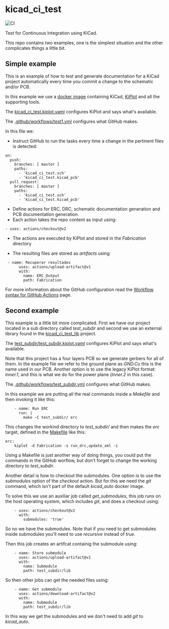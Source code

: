 # kicad_ci_test

![CI](https://github.com/INTI-CMNB/kicad_ci_test/workflows/CI/badge.svg)

Test for Continuous Integration using KiCad.

This repo contains two examples, one is the simplest situation and the other complicates things a little bit.

## Simple example

This is an example of how to test and generate documentation for a KiCad project automatically every time you commit a change to the schematic and/or PCB.

In this example we use a [docker image](https://github.com/INTI-CMNB/kicad_auto) containing KiCad, [KiPlot](https://github.com/INTI-CMNB/kiplot) and all the supporting tools.

The [kicad_ci_test.kiplot.yaml](https://github.com/INTI-CMNB/kicad_ci_test/blob/master/kicad_ci_test.kiplot.yaml) configures KiPlot and says what's available.

The [.github/workflows/test1.yml](https://github.com/INTI-CMNB/kicad_ci_test/blob/master/.github/workflows/test1.yml) configures what GitHub makes.

In this file we:

* Instruct GitHub to run the tasks every time a change in the pertinent files is detected:

```
on:
  push:
    branches: [ master ]
    paths:
      - 'kicad_ci_test.sch'
      - 'kicad_ci_test.kicad_pcb'
  pull_request:
    branches: [ master ]
    paths:
      - 'kicad_ci_test.sch'
      - 'kicad_ci_test.kicad_pcb'
```

* Define actions for ERC, DRC, schematic documentation generation and PCB documentation generation.
* Each action takes the repo content as input using:

```
- uses: actions/checkout@v2
```

* The actions are executed by KiPlot and stored in the *Fabrication* directory

* The resulting files are stored as *artifacts* using:

```
 - name: Recuperar resultados
      uses: actions/upload-artifact@v1
      with:
        name: ERC_Output
        path: Fabrication
```

For more information about the GitHub configuration read the [Workflow syntax for GitHub Actions](https://help.github.com/en/actions/reference/workflow-syntax-for-github-actions) page.


## Second example

This example is a little bit more complicated. First we have our project located in a sub directory called *test_subdir* and second we use an external library found in the [kicad_ci_test_lib](https://github.com/INTI-CMNB/kicad_ci_test_lib) project.

The [test_subdir/test_subdir.kiplot.yaml](https://github.com/INTI-CMNB/kicad_ci_test/blob/master/test_subdir/test_subdir.kiplot.yaml) configures KiPlot and says what's available.

Note that this project has a four layers PCB so we generate gerbers for all of them. In the example file we refer to the ground plane as *GND.Cu* this is the name used in our PCB. Another option is to use the legacy KiPlot format: *Inner.1*, and this is what we do for the power plane (*Inner.2* in this case).

The [.github/workflows/test_subdir.yml](https://github.com/INTI-CMNB/kicad_ci_test/blob/master/.github/workflows/test_subdir.yml) configures what GitHub makes.

In this example we are putting all the real commands inside a *Makefile* and then invoking it like this:

```
    - name: Run ERC
      run: |
        make -C test_subdir/ erc
```

This changes the workind directory to *test_subdir/* and then makes the *erc* target, defined in the [Makefile](https://github.com/INTI-CMNB/kicad_ci_test/blob/master/test_subdir/Makefile) like this:

```
erc:
	kiplot -d Fabrication -s run_drc,update_xml -i
```

Using a Makefile is just another way of doing things, you could put the commands in the GitHub worflow, but don't forget to change the working directory to *test_subdir*.

Another detail is how to checkout the submodules. One option is to use the *submodules* option of the *checkout* action. But for this we need the *git* command, which isn't part of the default *kicad_auto* docker image.

To solve this we use an auxiliar job called *get_submodules*, this job runs on the host operating system, which includes *git*, and does a checkout using:

```
    - uses: actions/checkout@v2
      with:
        submodules: 'true'
```

So no we have the submodules. Note that if you need to get submodules inside submodules you'll need to use *recursive* instead of *true*.

Then this job creates an artifcat containig the submodule using:

```
    - name: Store submodule
      uses: actions/upload-artifact@v1
      with:
        name: Submodule
        path: test_subdir/lib
```

So then other jobs can get the needed files using:

```
    - name: Get submodule
      uses: actions/download-artifact@v2
      with:
        name: Submodule
        path: test_subdir/lib
```

In this way we get the submodules and we don't need to add *git* to *kicad_auto*.

